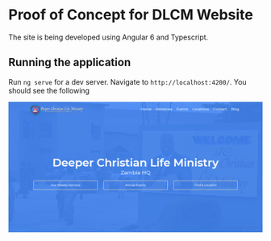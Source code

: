 # Proof of Concept for DLCM Website
The site is being developed using Angular 6 and Typescript.

## Running the application

Run `ng serve` for a dev server. Navigate to `http://localhost:4200/`.
You should see the following

![Screenshot](dlcm.PNG)







